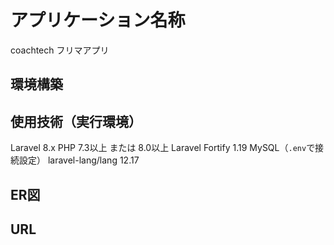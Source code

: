 # アプリケーション名称
coachtech フリマアプリ

## 環境構築




## 使用技術（実行環境）
Laravel 8.x
PHP 7.3以上 または 8.0以上
Laravel Fortify 1.19
MySQL（`.env`で接続設定）
laravel-lang/lang 12.17





## ER図

## URL 

